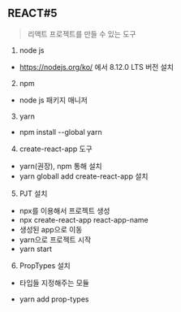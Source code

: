 ## REACT#5

> 리액트 프로젝트를 만들 수 있는 도구

1. node js
- https://nodejs.org/ko/ 에서  8.12.0 LTS 버전 설치
2. npm
- node js 패키지 매니저
3. yarn
- npm install --global yarn
4. create-react-app 도구
- yarn(권장), npm 통해 설치
- yarn globall add create-react-app 설치
5. PJT 설치
- npx를 이용해서 프로젝트 생성
- npx create-react-app react-app-name
- 생성된 app으로 이동
- yarn으로 프로젝트 시작
- yarn start
6. PropTypes 설치
- 타입들 지정해주는 모듈

- yarn add prop-types
